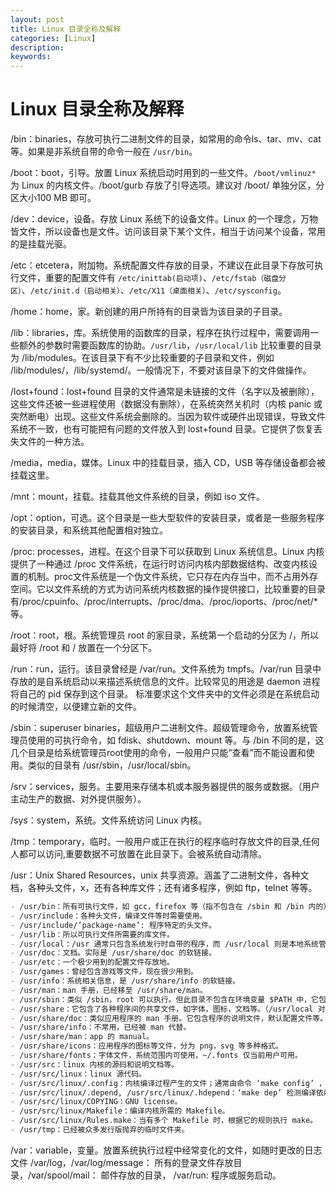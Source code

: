 ```yaml
---
layout: post
title: Linux 目录全称及解释
categories: [Linux]
description:
keywords: 
---
```


# Linux 目录全称及解释

/bin：binaries，存放可执行二进制文件的目录，如常用的命令ls、tar、mv、cat等。如果是非系统自带的命令一般在 `/usr/bin`。 

/boot：boot，引导。放置 Linux 系统启动时用到的一些文件。`/boot/vmlinuz*` 为 Linux 的内核文件。/boot/gurb 存放了引导选项。建议对 /boot/ 单独分区，分区大小100 MB 即可。

/dev：device，设备。存放 Linux 系统下的设备文件。Linux 的一个理念，万物皆文件，所以设备也是文件。访问该目录下某个文件，相当于访问某个设备，常用的是挂载光驱。

/etc：etcetera，附加物。系统配置文件存放的目录，不建议在此目录下存放可执行文件，重要的配置文件有 `/etc/inittab(启动项)`、`/etc/fstab（磁盘分区）`、`/etc/init.d（启动相关）`、`/etc/X11（桌面相关）`、`/etc/sysconfig`。

/home：home，家。新创建的用户所持有的目录皆为该目录的子目录。

/lib：libraries，库。系统使用的函数库的目录，程序在执行过程中，需要调用一些额外的参数时需要函数库的协助。`/usr/lib`，`/usr/local/lib` 比较重要的目录为 /lib/modules。在该目录下有不少比较重要的子目录和文件，例如 /lib/modules/，/lib/systemd/。一般情况下，不要对该目录下的文件做操作。

/lost+found：lost+found 目录的文件通常是未链接的文件（名字以及被删除），这些文件还被一些进程使用（数据没有删除），在系统突然关机时（内核 panic 或突然断电）出现。这些文件系统会删除的。当因为软件或硬件出现错误，导致文件系统不一致，也有可能把有问题的文件放入到 lost+found 目录。它提供了恢复丢失文件的一种方法。

/media，media，媒体。Linux 中的挂载目录，插入 CD，USB 等存储设备都会被挂载这里。

/mnt：mount，挂载。挂载其他文件系统的目录，例如 iso 文件。

/opt：option，可选。这个目录是一些大型软件的安装目录，或者是一些服务程序的安装目录，和系统其他配置相对独立。

/proc: processes，进程。在这个目录下可以获取到 Linux 系统信息。Linux 内核提供了一种通过 /proc 文件系统，在运行时访问内核内部数据结构、改变内核设置的机制。proc文件系统是一个伪文件系统，它只存在内存当中，而不占用外存空间。它以文件系统的方式为访问系统内核数据的操作提供接口，比较重要的目录有/proc/cpuinfo、/proc/interrupts、/proc/dma、/proc/ioports、/proc/net/*等。

/root：root，根。系统管理员 root 的家目录，系统第一个启动的分区为 /，所以最好将 /root 和 / 放置在一个分区下。 

/run：run，运行。该目录曾经是 /var/run。文件系统为 tmpfs。/var/run 目录中存放的是自系统启动以来描述系统信息的文件。比较常见的用途是 daemon 进程将自己的 pid 保存到这个目录。 标准要求这个文件夹中的文件必须是在系统启动的时候清空，以便建立新的文件。

/sbin：superuser binaries，超级用户二进制文件。超级管理命令，放置系统管理员使用的可执行命令，如 fdisk、shutdown、mount 等。与 /bin 不同的是，这几个目录是给系统管理员root使用的命令，一般用户只能”查看”而不能设置和使用。类似的目录有 /usr/sbin，/usr/local/sbin。

/srv：services，服务。主要用来存储本机或本服务器提供的服务或数据。（用户主动生产的数据、对外提供服务）。

/sys：system，系统。文件系统访问 Linux 内核。

/tmp：temporary，临时。一般用户或正在执行的程序临时存放文件的目录,任何人都可以访问,重要数据不可放置在此目录下。会被系统自动清除。

/usr：Unix Shared Resources，unix 共享资源。涵盖了二进制文件，各种文档，各种头文件，x，还有各种库文件；还有诸多程序，例如 ftp，telnet 等等。

```markdown
- /usr/bin：所有可执行文件，如 gcc，firefox 等（指不包含在 /sbin 和 /bin 内的）。
- /usr/include：各种头文件，编译文件等时需要使用。
- /usr/include/’package-name’: 程序特定的头文件。
- /usr/lib：所以可执行文件所需要的库文件。
- /usr/local：/usr 通常只包含系统发行时自带的程序，而 /usr/local 则是本地系统管理员用来自由添加程序的目录。
- /usr/doc：文档。实际是 /usr/share/doc 的软链接。
- /usr/etc：一个极少用到的配置文件存放地。
- /usr/games：曾经包含游戏等文件，现在很少用到。
- /usr/info：系统相关信息，是 /usr/share/info 的软链接。
- /usr/man：man 手册，已经移至 /usr/share/man。
- /usr/sbin：类似 /sbin，root 可以执行。但此目录不包含在环境变量 $PATH 中，它包含的程序类似于 chroot, useradd, in.tftpd and pppconfig。
- /usr/share：它包含了各种程序间的共享文件，如字体，图标，文档等。（/usr/local 对应的目录是  /usr/loca/share）。
- /usr/share/doc：类似应用程序的 man 手册。它包含程序的说明文件，默认配置文件等。
- /usr/share/info：不常用，已经被 man 代替。
- /usr/share/man：app 的 manual。
- /usr/share/icons：应用程序的图标等文件，分为 png，svg 等多种格式。
- /usr/share/fonts：字体文件，系统范围内可使用，~/.fonts 仅当前用户可用。
- /usr/src：linux 内核的源码和说明文档等。
- /usr/src/linux：linux 源代码。
- /usr/src/linux/.config：内核编译过程产生的文件；通常由命令 ‘make config’ ， ‘make menuconfig’ 或 ‘make xconfig’ 执行后产生。
- /usr/src/linux/.depend, /usr/src/linux/.hdepend：‘make dep’ 检测编译依赖时需要的文件，由 /usr/src/linux/.config 产生/
- /usr/src/linux/COPYING：GNU license。
- /usr/src/linux/Makefile：编译内核所需的 Makefile。
- /usr/src/linux/Rules.make：当有多个 Makefile 时，根据它的规则执行 make。
- /usr/tmp：已经被众多发行版抛弃的临时文件夹。
```

/var：variable，变量。放置系统执行过程中经常变化的文件，如随时更改的日志文件 /var/log，/var/log/message： 所有的登录文件存放目录，/var/spool/mail： 邮件存放的目录， /var/run: 程序或服务启动。
